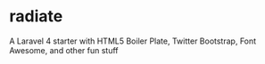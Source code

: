 radiate
=======

A Laravel 4 starter with HTML5 Boiler Plate, Twitter Bootstrap, Font Awesome, and other fun stuff